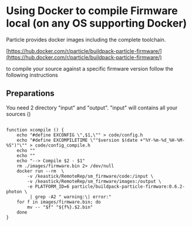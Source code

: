 

# Using Docker to compile Firmware local (on any OS supporting Docker)

Particle provides docker images including the complete toolchain.

[https://hub.docker.com/r/particle/buildpack-particle-firmware/](https://hub.docker.com/r/particle/buildpack-particle-firmware/)

to compile your source against a specific firmware version follow the following instructions

## Preparations

You need 2 directory "input" and "output". "input" will contains all your sources ()


```

function xcompile () {
    echo "#define EXCONFIG \",$1,\"" > code/config.h
    echo "#define EXCOMPILETIME \""$version $(date +"%Y-%m-%d_%H-%M-%S")"\"" > code/config_compile.h
    echo ""
    echo ""
    echo "--> Compile $2 - $1"
    rm ./images/firmware.bin 2> /dev/null
    docker run --rm  \
        -v /keastick/RemoteRep/sm_firmware/code:/input \
        -v /keastick/RemoteRep/sm_firmware/images:/output \
        -e PLATFORM_ID=6 particle/buildpack-particle-firmware:0.6.2-photon \
         | grep -A2 " warning:\| error:"
    for f in images/firmware.bin; do 
        mv -- "$f" "${f%}.$2.bin"
    done
}


```